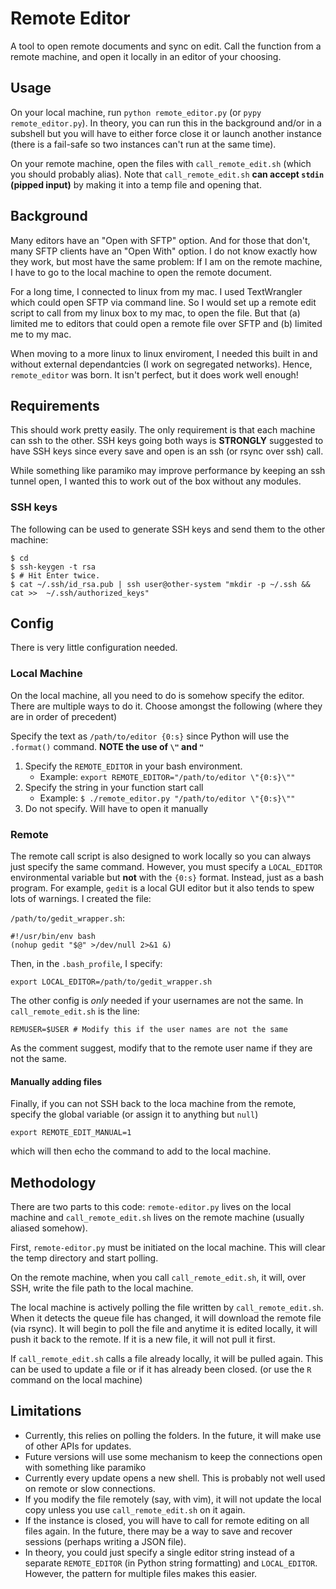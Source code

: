 # Remote Editor

A tool to open remote documents and sync on edit. Call the function from a remote machine, and open it locally in an editor of your choosing.

## Usage

On your local machine, run `python remote_editor.py` (or `pypy remote_editor.py`). In theory, you can run this in the background and/or in a subshell but you will have to either force close it or launch another instance (there is a fail-safe so two instances can't run at the same time).

On your remote machine, open the files with `call_remote_edit.sh` (which you should probably alias). Note that `call_remote_edit.sh` **can accept `stdin` (pipped input)** by making it into a temp file and opening that.

## Background

Many editors have an "Open with SFTP" option. And for those that don't, many SFTP clients have an "Open With" option. I do not know exactly how they work, but most have the same problem: If I am on the remote machine, I have to go to the local machine to open the remote document.

For a long time, I connected to linux from my mac. I used TextWrangler which could open SFTP via command line. So I would set up a remote edit script to call from my linux box to my mac, to open the file. But that (a) limited me to editors that could open a remote file over SFTP and (b) limited me to my mac.

When moving to a more linux to linux enviroment, I needed this built in and without external dependantcies (I work on segregated networks). Hence, `remote_editor` was born. It isn't perfect, but it does work well enough! 


## Requirements

This should work pretty easily. The only requirement is that each machine can ssh to the other. SSH keys going both ways is **STRONGLY** suggested to have SSH keys since every save and open is an ssh (or rsync over ssh) call.

While something like paramiko may improve performance by keeping an ssh tunnel open, I wanted this to work out of the box without any modules.

### SSH keys

The following can be used to generate SSH keys and send them to the other machine:

    $ cd
    $ ssh-keygen -t rsa
    $ # Hit Enter twice.
    $ cat ~/.ssh/id_rsa.pub | ssh user@other-system "mkdir -p ~/.ssh && cat >>  ~/.ssh/authorized_keys" 

## Config

There is very little configuration needed.

### Local Machine

On the local machine, all you need to do is somehow specify the editor. There are multiple ways to do it. Choose amongst the following (where they are in order of precedent)

Specify the text as `/path/to/editor {0:s}` since Python will use the `.format()` command. **NOTE the use of `\"` and `"`**

1. Specify the `REMOTE_EDITOR` in your bash environment. 
    * Example: `export REMOTE_EDITOR="/path/to/editor \"{0:s}\""`
2. Specify the string in your function start call
    * Example: `$ ./remote_editor.py "/path/to/editor \"{0:s}\""`
3. Do not specify. Will have to open it manually

### Remote

The remote call script is also designed to work locally so you can always just specify the same command. However, you must specify a `LOCAL_EDITOR` environmental variable but **not** with the `{0:s}` format. Instead, just as a bash program. For example, `gedit` is a local GUI editor but it also tends to spew lots of warnings. I created the file:

`/path/to/gedit_wrapper.sh`:

    #!/usr/bin/env bash
    (nohup gedit "$@" >/dev/null 2>&1 &)

Then, in the `.bash_profile`, I specify:

    export LOCAL_EDITOR=/path/to/gedit_wrapper.sh

The other config is *only* needed if your usernames are not the same. In `call_remote_edit.sh` is the line:

    REMUSER=$USER # Modify this if the user names are not the same

As the comment suggest, modify that to the remote user name if they are not the same.

#### Manually adding files

Finally, if you can not SSH back to the loca machine from the remote, specify the global variable (or assign it to anything but `null`)

    export REMOTE_EDIT_MANUAL=1

which will then echo the command to add to the local machine.

## Methodology

There are two parts to this code: `remote-editor.py` lives on the local machine and `call_remote_edit.sh` lives on the remote machine (usually aliased somehow).

First, `remote-editor.py` must be initiated on the local machine. This will clear the temp directory and start polling.

On the remote machine, when you call `call_remote_edit.sh`, it will, over SSH, write the file path to the local machine.

The local machine is actively polling the file written by `call_remote_edit.sh`. When it detects the queue file has changed, it will download the remote file (via rsync). It will begin to poll the file and anytime it is edited locally, it will push it back to the remote. If it is a new file, it will not pull it first.

If `call_remote_edit.sh` calls a file already locally, it will be pulled again. This can be used to update a file or if it has already been closed. (or use the `R` command on the local machine)

## Limitations

* Currently, this relies on polling the folders. In the future, it will make use of other APIs for updates.
* Future versions will use some mechanism to keep the connections open with something like paramiko
* Currently every update opens a new shell. This is probably not well used on remote or slow connections.
* If you modify the file remotely (say, with vim), it will not update the local copy unless you use `call_remote_edit.sh` on it again.
* If the instance is closed, you will have to call for remote editing on all files again. In the future, there may be a way to save and recover sessions (perhaps writing a JSON file).
* In theory, you could just specify a single editor string instead of a separate `REMOTE_EDITOR` (in Python string formatting) and `LOCAL_EDITOR`. However, the pattern for multiple files makes this easier.








